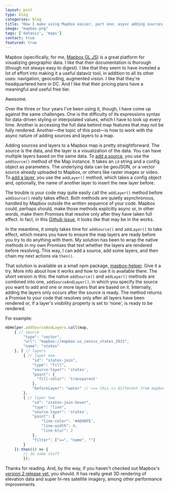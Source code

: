 ```yaml
---
layout: post
type: blog
categories: blog
title: "How I make using Mapbox easier, part one: async adding sources and layers"
image: "mapbox.png"
tags: ['dataviz', 'maps']
contact: true
featured: true
---
```


Mapbox (specifically, for me, [Mapbox GL JS](https://docs.mapbox.com/mapbox-gl-js/api/)) is a great platform for visualizing geographic data. I like that their documentation is thorough (though not always easy to digest). I like that they seem to have invested a lot of effort into making it a useful dataviz tool, in addition to all its other uses: navigation, geocoding, augmented vision. I like that they're headquartered here in DC. And I like that their pricing plans have a meaningful and useful free tier.

Awesome.

Over the three or four years I've been using it, though, I have come up against the same challenges. One is the difficulty of its expressions syntax for data-driven styling or interpolated values, which I have to look up every time. Another is accessing the full data behind map features that may not be fully rendered. Another—the topic of this post—is how to work with the async nature of adding sources and layers to a map.

Adding sources and layers to a Mapbox map is pretty straightforward. The source is the data, and the layer is a visualization of the data. You can have multiple layers based on the same data. To [add a source](https://docs.mapbox.com/mapbox-gl-js/api/sources/), you use the `addSource()` method of the Map instance. It takes an `id` string and a config object as parameters. The underlying data can be geoJSON, or a vector source already uploaded to Mapbox, or others like raster images or video. To [add a layer](https://docs.mapbox.com/mapbox-gl-js/api/map/#map#addlayer), you use the `addLayer()` method, which takes a config object and, optionally, the name of another layer to insert the new layer before.

The trouble is your code may quite easily call the `addLayer()` method
before `addSource()` really takes effect. Both methods are quietly asynchronous, handled by Mapbox outside the written sequence of your code. Mapbox could, perhaps should, make those methods explicitly async or, in other words, make them Promises that resolve only after they have taken full effect. In fact, in this [Github issue](https://github.com/mapbox/mapbox-gl-js/issues/10192), it looks like that may be in the works.

In the meantime, it simply takes time for `addSource()` and `addLayer()` to take effect, which means you have to ensure the map layers are ready before you try to do anything with them. My solution has been to wrap the native methods in my own Promises that test whether the layers are rendered before resolving. This way, I can add a source, add some layers, and then chain my next actions via `then()`.

That solution is available as a small npm package, [mapbox-helper](https://www.npmjs.com/package/mapbox-helper). Give it a try. More info about how it works and how to use it is available there. The short version is this: the native `addSource()` and `addLayer()` methods are combined into one, `addSourceAndLayer()`, in which you specify the source you want to add and one or more layers that are based on it. Internally, adding the layers only occurs after the source is ready. The method returns a Promise to your code that resolves only after all layers have been rendered or, if a layer's visibility property is set to 'none', is ready to be rendered.

For example:

```javascript
mbHelper.addSourceAndLayers.call(map,
    { // source
        "type": "vector",
        "url": "mapbox://mapbox.us_census_states_2015",
        "name": "states"
    }, [ // layers
        { // layer one
            "id": "states-join",
            "type": "fill",
            "source-layer": 'states',
            "paint": {
              "fill-color": 'transparent'
            },
            "beforeLayer": "water" // <== this is different from mapbox native specs
        },
        { // layer two
            "id": "states-join-hover",
            "type": "line",
            "source-layer": 'states',
            "paint": {
                "line-color": '#4D90FE',
                "line-width": 4,
                "line-blur": 2
            },
            "filter": ["==", "name", ""]
        }
    ]).then(() => {
        // do some stuff
        });
```

Thanks for reading. And, by the way, if you haven't checked out Mapbox's [version 2 release yet](https://www.mapbox.com/blog/mapbox-gl-js-v2-3d-maps-camera-api-sky-api-launch), you should. It has really great 3D rendering of elevation data and super hi-res satellite imagery, among other performance improvements.